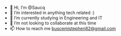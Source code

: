 - 👋 Hi, I’m @Saucq
- 👀 I’m interested in anything tech related :)
- 🌱 I’m currently studying in Engineering and IT
- 💞️ I’m not looking to collaborate at this time 
- 📫 How to reach me buscemistephen82@gmail.com

<!---
Saucq/Saucq is a ✨ special ✨ repository because its `README.md` (this file) appears on your GitHub profile.
You can click the Preview link to take a look at your changes.
--->

